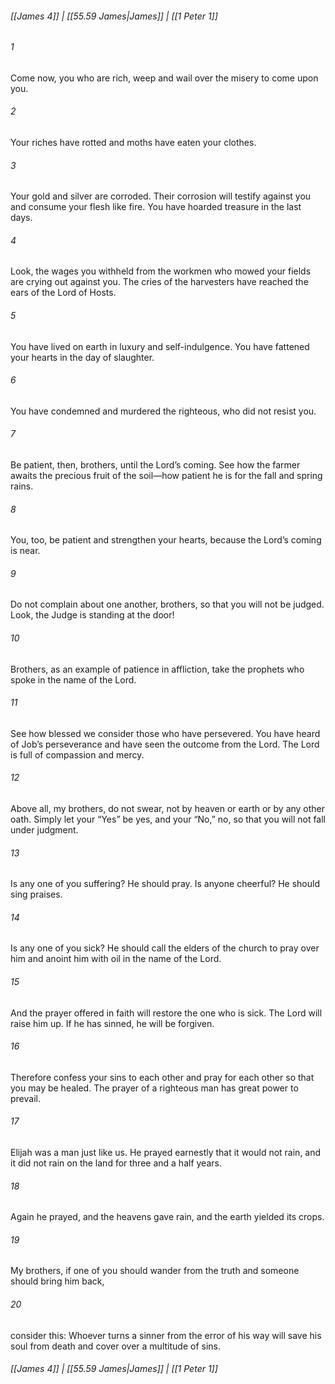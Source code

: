 
###### [[James 4]] | [[55.59 James|James]] | [[1 Peter 1]]

###### 1
Come now, you who are rich, weep and wail over the misery to come upon you.
###### 2
Your riches have rotted and moths have eaten your clothes.
###### 3
Your gold and silver are corroded. Their corrosion will testify against you and consume your flesh like fire. You have hoarded treasure in the last days.
###### 4
Look, the wages you withheld from the workmen who mowed your fields are crying out against you. The cries of the harvesters have reached the ears of the Lord of Hosts.
###### 5
You have lived on earth in luxury and self-indulgence. You have fattened your hearts in the day of slaughter.
###### 6
You have condemned and murdered the righteous, who did not resist you.
###### 7
Be patient, then, brothers, until the Lord’s coming. See how the farmer awaits the precious fruit of the soil—how patient he is for the fall and spring rains.
###### 8
You, too, be patient and strengthen your hearts, because the Lord’s coming is near.
###### 9
Do not complain about one another, brothers, so that you will not be judged. Look, the Judge is standing at the door!
###### 10
Brothers, as an example of patience in affliction, take the prophets who spoke in the name of the Lord.
###### 11
See how blessed we consider those who have persevered. You have heard of Job’s perseverance and have seen the outcome from the Lord. The Lord is full of compassion and mercy.
###### 12
Above all, my brothers, do not swear, not by heaven or earth or by any other oath. Simply let your “Yes” be yes, and your “No,” no, so that you will not fall under judgment.
###### 13
Is any one of you suffering? He should pray. Is anyone cheerful? He should sing praises.
###### 14
Is any one of you sick? He should call the elders of the church to pray over him and anoint him with oil in the name of the Lord.
###### 15
And the prayer offered in faith will restore the one who is sick. The Lord will raise him up. If he has sinned, he will be forgiven.
###### 16
Therefore confess your sins to each other and pray for each other so that you may be healed. The prayer of a righteous man has great power to prevail.
###### 17
Elijah was a man just like us. He prayed earnestly that it would not rain, and it did not rain on the land for three and a half years.
###### 18
Again he prayed, and the heavens gave rain, and the earth yielded its crops.
###### 19
My brothers, if one of you should wander from the truth and someone should bring him back,
###### 20
consider this: Whoever turns a sinner from the error of his way will save his soul from death and cover over a multitude of sins.

###### [[James 4]] | [[55.59 James|James]] | [[1 Peter 1]]
